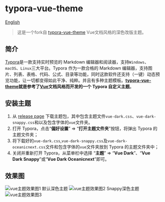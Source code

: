 # typora-vue-theme
[English](README.md)

> 这是一个fork自 [typora-vue-theme](https://github.com/blinkfox/typora-vue-theme) Vue文档风格的深色改版主题。  

## 简介

[Typora](https://www.typora.io/)是一款支持实时预览的 Markdown 编辑器和阅读器，支持`Windows`、`macOS`、`Linux`三大平台。Typora 作为一款合格的 Markdown 编辑器，支持图片、列表、表格、代码、公式、目录等功能，同时这款软件还支持（一键）动态预览功能，让一切都变得如此干净、纯粹。并且有多种主题模板。**[typora-vue-theme](https://github.com/blinkfox/typora-vue-theme)就是参考了[Vue](https://vuejs.org/)文档风格而开发的一个 Typora 自定义主题**。

## 安装主题

1. 从 [release page](https://github.com/MamoruDS/typora-vue-theme/releases/) 下载主题包，其中包含主题文件`vue-dark.css`、`vue-dark-snappy.css`和以及包含字体的`vue`文件夹。
2. 打开 Typora，点击“**偏好设置**” => “**打开主题文件夹**”按钮，将弹出 Typora 的主题文件夹；
3. 将下载好的`vue-dark.css`,`vue-dark-snappy.css`及`vue-dark-oceanicnext.css`文件和包含字体的`vue`文件夹放到 Typora 的主题文件夹中；
4. 关闭并重新打开 Typora，从菜单栏中选择 “**主题**” => “**Vue Dark**”、“**Vue Dark Snappy**”或“**Vue Dark Oceanicnext**”即可。

## 效果图

![vue主题效果图1](https://github.com/MamoruDS/typora-vue-theme/raw/master/screenshots/screenshot_01.png)
默认深色主题
![vue主题效果图2](https://github.com/MamoruDS/typora-vue-theme/raw/master/screenshots/screenshot_02.png)
Snappy深色主题
![vue主题效果图3](https://github.com/MamoruDS/typora-vue-theme/raw/master/screenshots/screenshot_03.png)